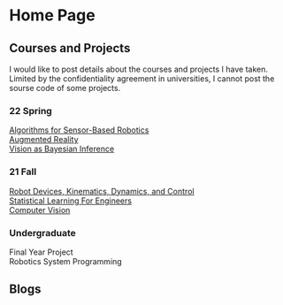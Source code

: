 # Home Page

## Courses and Projects
I would like to post details about the courses and projects I have taken. Limited by the confidentiality agreement in universities, I cannot post the sourse code of some projects.
### 22 Spring
[Algorithms for Sensor-Based Robotics](./Courses_Projects/Algorithms_for_Sensor-Based_Robotics/ASBR.html)   
[Augmented Reality](./Courses_Projects/Augmented_Reality/AR.html)  
[Vision as Bayesian Inference](./Courses_Projects/Vision_as_Bayesian_Inference/VBI.html)  
### 21 Fall
[Robot Devices, Kinematics, Dynamics, and Control](./Courses_Projects/RDKDC/RDKDC.html)  
[Statistical Learning For Engineers](./Courses_Projects/Statistical_Learning/Statistical_Learning.html)  
[Computer Vision](./Courses_Projects/Computer_Vision/Computer_Vision.html)  
### Undergraduate
Final Year Project  
Robotics System Programming

## Blogs
